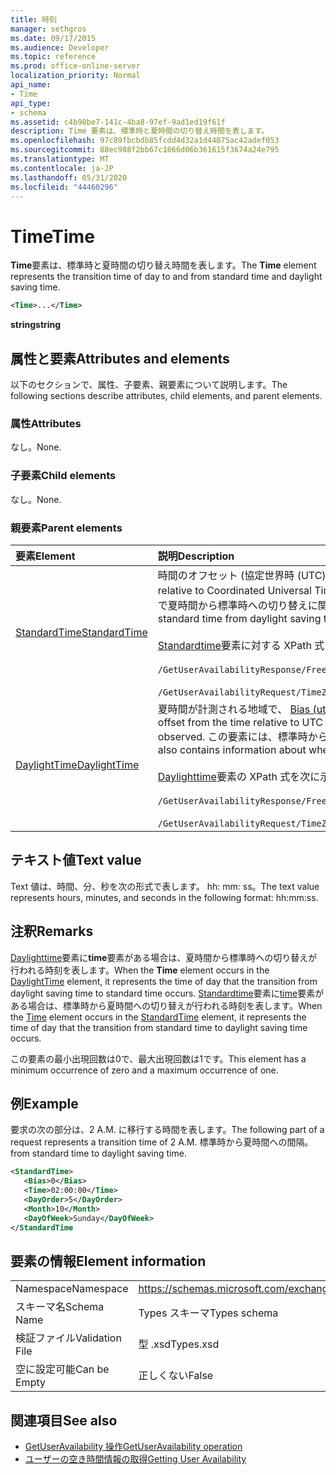 ```yaml
---
title: 時刻
manager: sethgros
ms.date: 09/17/2015
ms.audience: Developer
ms.topic: reference
ms.prod: office-online-server
localization_priority: Normal
api_name:
- Time
api_type:
- schema
ms.assetid: c4b98be7-141c-4ba8-97ef-9ad1ed19f61f
description: Time 要素は、標準時と夏時間の切り替え時間を表します。
ms.openlocfilehash: 97c89fbcbdb85fcdd4d32a1d44075ac42adef053
ms.sourcegitcommit: 88ec988f2bb67c1866d06b361615f3674a24e795
ms.translationtype: MT
ms.contentlocale: ja-JP
ms.lasthandoff: 05/31/2020
ms.locfileid: "44460296"
---
```

# <a name="time"></a><span data-ttu-id="d4ec9-103">Time</span><span class="sxs-lookup"><span data-stu-id="d4ec9-103">Time</span></span>

<span data-ttu-id="d4ec9-104">**Time**要素は、標準時と夏時間の切り替え時間を表します。</span><span class="sxs-lookup"><span data-stu-id="d4ec9-104">The **Time** element represents the transition time of day to and from standard time and daylight saving time.</span></span> 
  
```xml
<Time>...</Time>
```

 <span data-ttu-id="d4ec9-105">**string**</span><span class="sxs-lookup"><span data-stu-id="d4ec9-105">**string**</span></span>
## <a name="attributes-and-elements"></a><span data-ttu-id="d4ec9-106">属性と要素</span><span class="sxs-lookup"><span data-stu-id="d4ec9-106">Attributes and elements</span></span>

<span data-ttu-id="d4ec9-107">以下のセクションで、属性、子要素、親要素について説明します。</span><span class="sxs-lookup"><span data-stu-id="d4ec9-107">The following sections describe attributes, child elements, and parent elements.</span></span>
  
### <a name="attributes"></a><span data-ttu-id="d4ec9-108">属性</span><span class="sxs-lookup"><span data-stu-id="d4ec9-108">Attributes</span></span>

<span data-ttu-id="d4ec9-109">なし。</span><span class="sxs-lookup"><span data-stu-id="d4ec9-109">None.</span></span>
  
### <a name="child-elements"></a><span data-ttu-id="d4ec9-110">子要素</span><span class="sxs-lookup"><span data-stu-id="d4ec9-110">Child elements</span></span>

<span data-ttu-id="d4ec9-111">なし。</span><span class="sxs-lookup"><span data-stu-id="d4ec9-111">None.</span></span>
  
### <a name="parent-elements"></a><span data-ttu-id="d4ec9-112">親要素</span><span class="sxs-lookup"><span data-stu-id="d4ec9-112">Parent elements</span></span>

|<span data-ttu-id="d4ec9-113">**要素**</span><span class="sxs-lookup"><span data-stu-id="d4ec9-113">**Element**</span></span>|<span data-ttu-id="d4ec9-114">**説明**</span><span class="sxs-lookup"><span data-stu-id="d4ec9-114">**Description**</span></span>|
|:-----|:-----|
|[<span data-ttu-id="d4ec9-115">StandardTime</span><span class="sxs-lookup"><span data-stu-id="d4ec9-115">StandardTime</span></span>](standardtime.md) <br/> | <span data-ttu-id="d4ec9-116">時間のオフセット (協定世界時 (UTC) を基準として、 [Bias (utc)](bias-utc.md)要素で表される) を表します。</span><span class="sxs-lookup"><span data-stu-id="d4ec9-116">Represents an offset from the time relative to Coordinated Universal Time (UTC) represented by the [Bias (UTC)](bias-utc.md) element.</span></span> <span data-ttu-id="d4ec9-117">この要素には、夏時間が計測される地域で夏時間から標準時への切り替えに関する情報も含まれます。</span><span class="sxs-lookup"><span data-stu-id="d4ec9-117">This element also contains information about the transition to standard time from daylight saving time in regions where daylight saving time is observed.</span></span>  <br/><br/>  <span data-ttu-id="d4ec9-118">[Standardtime](standardtime.md)要素に対する XPath 式を次に示します。</span><span class="sxs-lookup"><span data-stu-id="d4ec9-118">The following are the XPath expressions to the [StandardTime](standardtime.md) element:</span></span> <br/> <br/>  `/GetUserAvailabilityResponse/FreeBusyResponseArray/FreeBusyResponse/FreeBusyView/WorkingHours/TimeZone/StandardTime`<br/> <br/>  `/GetUserAvailabilityRequest/TimeZone/StandardTime` <br/> |
|[<span data-ttu-id="d4ec9-119">DaylightTime</span><span class="sxs-lookup"><span data-stu-id="d4ec9-119">DaylightTime</span></span>](daylighttime.md) <br/> | <span data-ttu-id="d4ec9-120">夏時間が計測される地域で、 [Bias (utc)](bias-utc.md)要素によって表される utc を基準とした時刻からのオフセットを表します。</span><span class="sxs-lookup"><span data-stu-id="d4ec9-120">Represents an offset from the time relative to UTC represented by the [Bias (UTC)](bias-utc.md) element in regions where daylight saving time is observed.</span></span> <span data-ttu-id="d4ec9-121">この要素には、標準時から夏時間への切り替えが行われるタイミングに関する情報も含まれています。</span><span class="sxs-lookup"><span data-stu-id="d4ec9-121">This element also contains information about when the transition to daylight saving time from standard time occurs.</span></span>  <br/><br/>  <span data-ttu-id="d4ec9-122">[Daylighttime](daylighttime.md)要素の XPath 式を次に示します。</span><span class="sxs-lookup"><span data-stu-id="d4ec9-122">The following are the XPath expressions to the [DaylightTime](daylighttime.md) element:</span></span>  <br/><br/>  `/GetUserAvailabilityResponse/FreeBusyResponseArray/FreeBusyResponse/FreeBusyView/WorkingHours/TimeZone/DaylightTime` <br/><br/>  `/GetUserAvailabilityRequest/TimeZone/DaylightTime` <br/> |
   
## <a name="text-value"></a><span data-ttu-id="d4ec9-123">テキスト値</span><span class="sxs-lookup"><span data-stu-id="d4ec9-123">Text value</span></span>

<span data-ttu-id="d4ec9-124">Text 値は、時間、分、秒を次の形式で表します。 hh: mm: ss。</span><span class="sxs-lookup"><span data-stu-id="d4ec9-124">The text value represents hours, minutes, and seconds in the following format: hh:mm:ss.</span></span>
  
## <a name="remarks"></a><span data-ttu-id="d4ec9-125">注釈</span><span class="sxs-lookup"><span data-stu-id="d4ec9-125">Remarks</span></span>

<span data-ttu-id="d4ec9-126">[Daylighttime](daylighttime.md)要素に**time**要素がある場合は、夏時間から標準時への切り替えが行われる時刻を表します。</span><span class="sxs-lookup"><span data-stu-id="d4ec9-126">When the **Time** element occurs in the [DaylightTime](daylighttime.md) element, it represents the time of day that the transition from daylight saving time to standard time occurs.</span></span> <span data-ttu-id="d4ec9-127">[Standardtime](standardtime.md)要素に[time](time.md)要素がある場合は、標準時から夏時間への切り替えが行われる時刻を表します。</span><span class="sxs-lookup"><span data-stu-id="d4ec9-127">When the [Time](time.md) element occurs in the [StandardTime](standardtime.md) element, it represents the time of day that the transition from standard time to daylight saving time occurs.</span></span> 
  
<span data-ttu-id="d4ec9-128">この要素の最小出現回数は0で、最大出現回数は1です。</span><span class="sxs-lookup"><span data-stu-id="d4ec9-128">This element has a minimum occurrence of zero and a maximum occurrence of one.</span></span>
  
## <a name="example"></a><span data-ttu-id="d4ec9-129">例</span><span class="sxs-lookup"><span data-stu-id="d4ec9-129">Example</span></span>

<span data-ttu-id="d4ec9-130">要求の次の部分は、2 A.M. に移行する時間を表します。</span><span class="sxs-lookup"><span data-stu-id="d4ec9-130">The following part of a request represents a transition time of 2 A.M.</span></span> <span data-ttu-id="d4ec9-131">標準時から夏時間への間隔。</span><span class="sxs-lookup"><span data-stu-id="d4ec9-131">from standard time to daylight saving time.</span></span>
  
```xml
<StandardTime>
   <Bias>0</Bias>
   <Time>02:00:00</Time>
   <DayOrder>5</DayOrder>
   <Month>10</Month>
   <DayOfWeek>Sunday</DayOfWeek>
</StandardTime
```

## <a name="element-information"></a><span data-ttu-id="d4ec9-132">要素の情報</span><span class="sxs-lookup"><span data-stu-id="d4ec9-132">Element information</span></span>

|||
|:-----|:-----|
|<span data-ttu-id="d4ec9-133">Namespace</span><span class="sxs-lookup"><span data-stu-id="d4ec9-133">Namespace</span></span>  <br/> |https://schemas.microsoft.com/exchange/services/2006/types  <br/> |
|<span data-ttu-id="d4ec9-134">スキーマ名</span><span class="sxs-lookup"><span data-stu-id="d4ec9-134">Schema Name</span></span>  <br/> |<span data-ttu-id="d4ec9-135">Types スキーマ</span><span class="sxs-lookup"><span data-stu-id="d4ec9-135">Types schema</span></span>  <br/> |
|<span data-ttu-id="d4ec9-136">検証ファイル</span><span class="sxs-lookup"><span data-stu-id="d4ec9-136">Validation File</span></span>  <br/> |<span data-ttu-id="d4ec9-137">型 .xsd</span><span class="sxs-lookup"><span data-stu-id="d4ec9-137">Types.xsd</span></span>  <br/> |
|<span data-ttu-id="d4ec9-138">空に設定可能</span><span class="sxs-lookup"><span data-stu-id="d4ec9-138">Can be Empty</span></span>  <br/> |<span data-ttu-id="d4ec9-139">正しくない</span><span class="sxs-lookup"><span data-stu-id="d4ec9-139">False</span></span>  <br/> |
   
## <a name="see-also"></a><span data-ttu-id="d4ec9-140">関連項目</span><span class="sxs-lookup"><span data-stu-id="d4ec9-140">See also</span></span>

- [<span data-ttu-id="d4ec9-141">GetUserAvailability 操作</span><span class="sxs-lookup"><span data-stu-id="d4ec9-141">GetUserAvailability operation</span></span>](getuseravailability-operation.md)
- [<span data-ttu-id="d4ec9-142">ユーザーの空き時間情報の取得</span><span class="sxs-lookup"><span data-stu-id="d4ec9-142">Getting User Availability</span></span>](https://msdn.microsoft.com/library/d4133fcb-9b0f-4e6b-aadf-a389da83516a%28Office.15%29.aspx)

